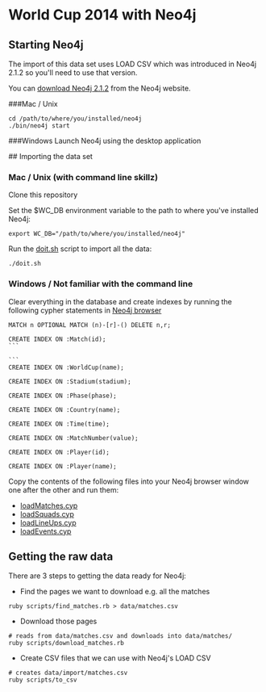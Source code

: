 World Cup 2014 with Neo4j
==============

## Starting Neo4j

The import of this data set uses LOAD CSV which was introduced in Neo4j 2.1.2 so you'll need to use that version.

You can [download Neo4j 2.1.2](http://www.neo4j.org/download) from the Neo4j website.

###Mac / Unix
````
cd /path/to/where/you/installed/neo4j
./bin/neo4j start
````

###Windows
Launch Neo4j using the desktop application

## Importing the data set

### Mac / Unix (with command line skillz)

Clone this repository

Set the $WC_DB environment variable to the path to where you've installed Neo4j:

````
export WC_DB="/path/to/where/you/installed/neo4j"
````

Run the [doit.sh](doit.sh) script to import all the data:

````
./doit.sh
````

### Windows / Not familiar with the command line

Clear everything in the database and create indexes by running the following cypher statements in [Neo4j browser](http://localhost:7474)

````
MATCH n OPTIONAL MATCH (n)-[r]-() DELETE n,r;
````

````
CREATE INDEX ON :Match(id);
```

```
CREATE INDEX ON :WorldCup(name);
````

````
CREATE INDEX ON :Stadium(stadium);
````

````
CREATE INDEX ON :Phase(phase);
````

````
CREATE INDEX ON :Country(name);
````

````
CREATE INDEX ON :Time(time);
````

````
CREATE INDEX ON :MatchNumber(value);
````

````
CREATE INDEX ON :Player(id);
````

````
CREATE INDEX ON :Player(name);
````

Copy the contents of the following files into your Neo4j browser window one after the other and run them:

* [loadMatches.cyp](data/import/loadMatches.cyp)
* [loadSquads.cyp](data/import/loadSquads.cyp)
* [loadLineUps.cyp](data/import/loadLineUps.cyp)
* [loadEvents.cyp](data/import/loadEvents.cyp)

## Getting the raw data

There are 3 steps to getting the data ready for Neo4j:

* Find the pages we want to download e.g. all the matches

````
ruby scripts/find_matches.rb > data/matches.csv
````

* Download those pages

````
# reads from data/matches.csv and downloads into data/matches/
ruby scripts/download_matches.rb
````

* Create CSV files that we can use with Neo4j's LOAD CSV

````
# creates data/import/matches.csv
ruby scripts/to_csv
````